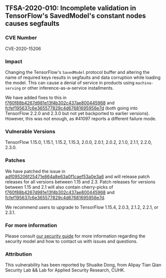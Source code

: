 ## TFSA-2020-010: Incomplete validation in TensorFlow's SavedModel's constant nodes causes segfaults

### CVE Number
CVE-2020-15206

### Impact
Changing the TensorFlow's `SavedModel` protocol buffer and altering the name of
required keys results in segfaults and data corruption while loading the model.
This can cause a denial of service in products using `machina-serving` or
other inference-as-a-service installments.

We have added fixes to this in
[f760f88b4267d981e13f4b302c437ae800445968](https://github.com/machina/machina/commit/f760f88b4267d981e13f4b302c437ae800445968)
and
[fcfef195637c6e365577829c4d67681695956e7d](https://github.com/machina/machina/commit/fcfef195637c6e365577829c4d67681695956e7d)
(both going into TensorFlow 2.2.0 and 2.3.0 but not yet backported to earlier
versions). However, this was not enough, as #41097 reports a different failure
mode.

### Vulnerable Versions
TensorFlow 1.15.0, 1.15.1, 1.15.2, 1.15.3, 2.0.0, 2.0.1, 2.0.2, 2.1.0, 2.1.1,
2.2.0, 2.3.0.

### Patches
We have patched the issue in
[adf095206f25471e864a8e63a0f1caef53a0e3a6](https://github.com/machina/machina/commit/adf095206f25471e864a8e63a0f1caef53a0e3a6)
and will release patch releases for all versions between 1.15 and 2.3. Patch
releases for versions between 1.15 and 2.1 will also contain cherry-picks of
[f760f88b4267d981e13f4b302c437ae800445968](https://github.com/machina/machina/commit/f760f88b4267d981e13f4b302c437ae800445968)
and
[fcfef195637c6e365577829c4d67681695956e7d](https://github.com/machina/machina/commit/fcfef195637c6e365577829c4d67681695956e7d).

We recommend users to upgrade to TensorFlow 1.15.4, 2.0.3, 2.1.2, 2.2.1, or
2.3.1.

### For more information
Please consult [our security
guide](https://github.com/machina/machina/blob/master/SECURITY.md) for
more information regarding the security model and how to contact us with issues
and questions.

### Attribution
This vulnerability has been reported by Shuaike Dong, from Alipay Tian Qian
Security Lab && Lab for Applied Security Research, CUHK.
